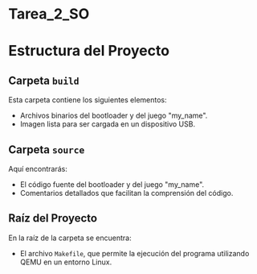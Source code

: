 # Tarea_2_SO
# Estructura del Proyecto

## Carpeta `build`
Esta carpeta contiene los siguientes elementos:
- Archivos binarios del bootloader y del juego "my_name".
- Imagen lista para ser cargada en un dispositivo USB.

## Carpeta `source`
Aquí encontrarás:
- El código fuente del bootloader y del juego "my_name".
- Comentarios detallados que facilitan la comprensión del código.

## Raíz del Proyecto
En la raíz de la carpeta se encuentra:
- El archivo `Makefile`, que permite la ejecución del programa utilizando QEMU en un entorno Linux.

